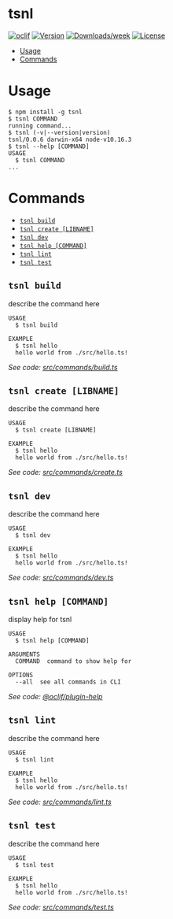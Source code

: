 tsnl
====



[![oclif](https://img.shields.io/badge/cli-oclif-brightgreen.svg)](https://oclif.io)
[![Version](https://img.shields.io/npm/v/tsnl.svg)](https://npmjs.org/package/tsnl)
[![Downloads/week](https://img.shields.io/npm/dw/tsnl.svg)](https://npmjs.org/package/tsnl)
[![License](https://img.shields.io/npm/l/tsnl.svg)](https://github.com/forsigner/tsnl/blob/master/package.json)

<!-- toc -->
* [Usage](#usage)
* [Commands](#commands)
<!-- tocstop -->
# Usage
<!-- usage -->
```sh-session
$ npm install -g tsnl
$ tsnl COMMAND
running command...
$ tsnl (-v|--version|version)
tsnl/0.0.6 darwin-x64 node-v10.16.3
$ tsnl --help [COMMAND]
USAGE
  $ tsnl COMMAND
...
```
<!-- usagestop -->
# Commands
<!-- commands -->
* [`tsnl build`](#tsnl-build)
* [`tsnl create [LIBNAME]`](#tsnl-create-libname)
* [`tsnl dev`](#tsnl-dev)
* [`tsnl help [COMMAND]`](#tsnl-help-command)
* [`tsnl lint`](#tsnl-lint)
* [`tsnl test`](#tsnl-test)

## `tsnl build`

describe the command here

```
USAGE
  $ tsnl build

EXAMPLE
  $ tsnl hello
  hello world from ./src/hello.ts!
```

_See code: [src/commands/build.ts](https://github.com/forsigner/tsnl/blob/v0.0.6/src/commands/build.ts)_

## `tsnl create [LIBNAME]`

describe the command here

```
USAGE
  $ tsnl create [LIBNAME]

EXAMPLE
  $ tsnl hello
  hello world from ./src/hello.ts!
```

_See code: [src/commands/create.ts](https://github.com/forsigner/tsnl/blob/v0.0.6/src/commands/create.ts)_

## `tsnl dev`

describe the command here

```
USAGE
  $ tsnl dev

EXAMPLE
  $ tsnl hello
  hello world from ./src/hello.ts!
```

_See code: [src/commands/dev.ts](https://github.com/forsigner/tsnl/blob/v0.0.6/src/commands/dev.ts)_

## `tsnl help [COMMAND]`

display help for tsnl

```
USAGE
  $ tsnl help [COMMAND]

ARGUMENTS
  COMMAND  command to show help for

OPTIONS
  --all  see all commands in CLI
```

_See code: [@oclif/plugin-help](https://github.com/oclif/plugin-help/blob/v2.2.1/src/commands/help.ts)_

## `tsnl lint`

describe the command here

```
USAGE
  $ tsnl lint

EXAMPLE
  $ tsnl hello
  hello world from ./src/hello.ts!
```

_See code: [src/commands/lint.ts](https://github.com/forsigner/tsnl/blob/v0.0.6/src/commands/lint.ts)_

## `tsnl test`

describe the command here

```
USAGE
  $ tsnl test

EXAMPLE
  $ tsnl hello
  hello world from ./src/hello.ts!
```

_See code: [src/commands/test.ts](https://github.com/forsigner/tsnl/blob/v0.0.6/src/commands/test.ts)_
<!-- commandsstop -->

